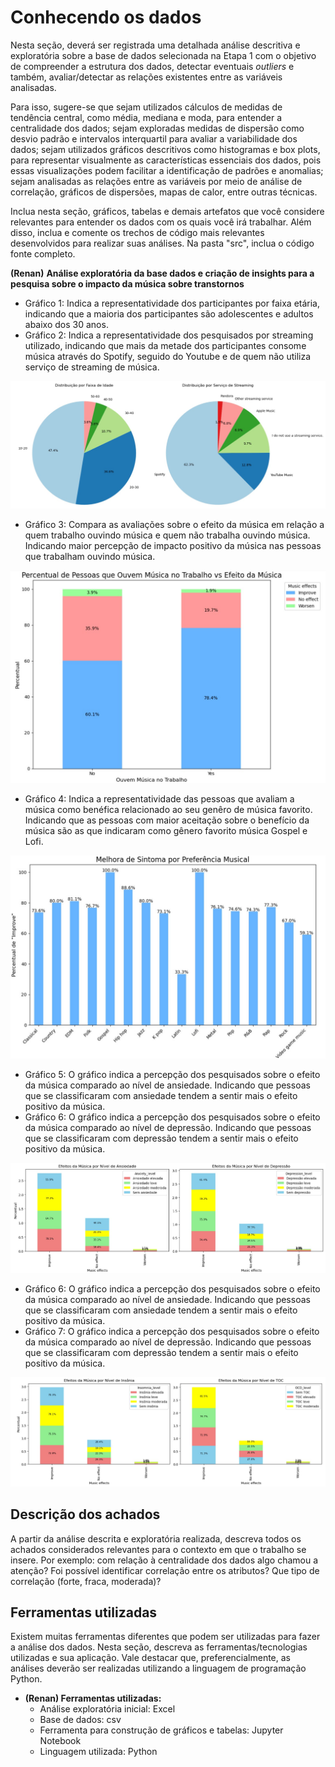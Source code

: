 # Conhecendo os dados

Nesta seção, deverá ser registrada uma detalhada análise descritiva e exploratória sobre a base de dados selecionada na Etapa 1 com o objetivo de compreender a estrutura dos dados, detectar eventuais _outliers_ e também, avaliar/detectar as relações existentes entre as variáveis analisadas.

Para isso, sugere-se que sejam utilizados cálculos de medidas de tendência central, como média, mediana e moda, para entender a centralidade dos dados; sejam exploradas medidas de dispersão como desvio padrão e intervalos interquartil para avaliar a variabilidade dos dados; sejam utilizados gráficos descritivos como histogramas e box plots, para representar visualmente as características essenciais dos dados, pois essas visualizações podem facilitar a identificação de padrões e anomalias; sejam analisadas as relações entre as variáveis por meio de análise de correlação, gráficos de dispersões, mapas de calor, entre outras técnicas. 

Inclua nesta seção, gráficos, tabelas e demais artefatos que você considere relevantes para entender os dados com os quais você irá trabalhar.  Além disso, inclua e comente os trechos de código mais relevantes desenvolvidos para realizar suas análises. Na pasta "src", inclua o código fonte completo.

**(Renan)**
**Análise exploratória da base dados e criação de insights para a pesquisa sobre o impacto da música sobre transtornos**
* Gráfico 1: Indica a representatividade dos participantes por faixa etária,  indicando que a maioria dos participantes são adolescentes e adultos abaixo dos 30 anos.
* Gráfico 2: Indica a representatividade dos pesquisados por streaming utilizado,  indicando que mais da metade dos participantes consome música através do Spotify, seguido do Youtube e de quem não utiliza serviço de streaming de música.

![Gráficos por faixa de idade e streaming](img/graf_1_r.jpg)

* Gráfico 3: Compara as avaliações sobre o efeito da música em relação a quem trabalho ouvindo música e quem não trabalha ouvindo música. Indicando maior percepção de impacto positivo da música nas pessoas que trabalham ouvindo música.
  
![Gráficos por faixa de idade e streaming](img/graf_2_r.jpg)

* Gráfico 4: Indica a representatividade das pessoas que avaliam a música como benéfica relacionado ao seu genêro de música favorito. Indicando que as pessoas com maior aceitação sobre o benefício da música são as que indicaram como gênero favorito música Gospel e Lofi.
  
![Gráficos por faixa de idade e streaming](img/graf_3_r.jpg)

* Gráfico 5: O gráfico indica a percepção dos pesquisados sobre o efeito da música comparado ao nível de ansiedade. Indicando que pessoas que se classificaram com ansiedade tendem a sentir mais o efeito positivo da música.
* Gráfico 6: O gráfico indica a percepção dos pesquisados sobre o efeito da música comparado ao nível de depressão. Indicando que pessoas que se classificaram com depressão tendem a sentir mais o efeito positivo da música.
  
![Gráficos por faixa de idade e streaming](img/graf_4_r.jpg)

* Gráfico 6: O gráfico indica a percepção dos pesquisados sobre o efeito da música comparado ao nível de ansiedade. Indicando que pessoas que se classificaram com ansiedade tendem a sentir mais o efeito positivo da música.
* Gráfico 7: O gráfico indica a percepção dos pesquisados sobre o efeito da música comparado ao nível de depressão. Indicando que pessoas que se classificaram com depressão tendem a sentir mais o efeito positivo da música.
  
![Gráficos por faixa de idade e streaming](img/graf_5_r.jpg)


## Descrição dos achados

A partir da análise descrita e exploratória realizada, descreva todos os achados considerados relevantes para o contexto em que o trabalho se insere. Por exemplo: com relação à centralidade dos dados algo chamou a atenção? Foi possível identificar correlação entre os atributos? Que tipo de correlação (forte, fraca, moderada)? 

## Ferramentas utilizadas

Existem muitas ferramentas diferentes que podem ser utilizadas para fazer a análise dos dados. Nesta seção, descreva as ferramentas/tecnologias utilizadas e sua aplicação. Vale destacar que, preferencialmente, as análises deverão ser realizadas utilizando a linguagem de programação Python.

  * **(Renan) Ferramentas utilizadas:**
    * Análise exploratória inicial: Excel
    * Base de dados: csv
    * Ferramenta para construção de gráficos e tabelas: Jupyter Notebook
    * Linguagem utilizada: Python

